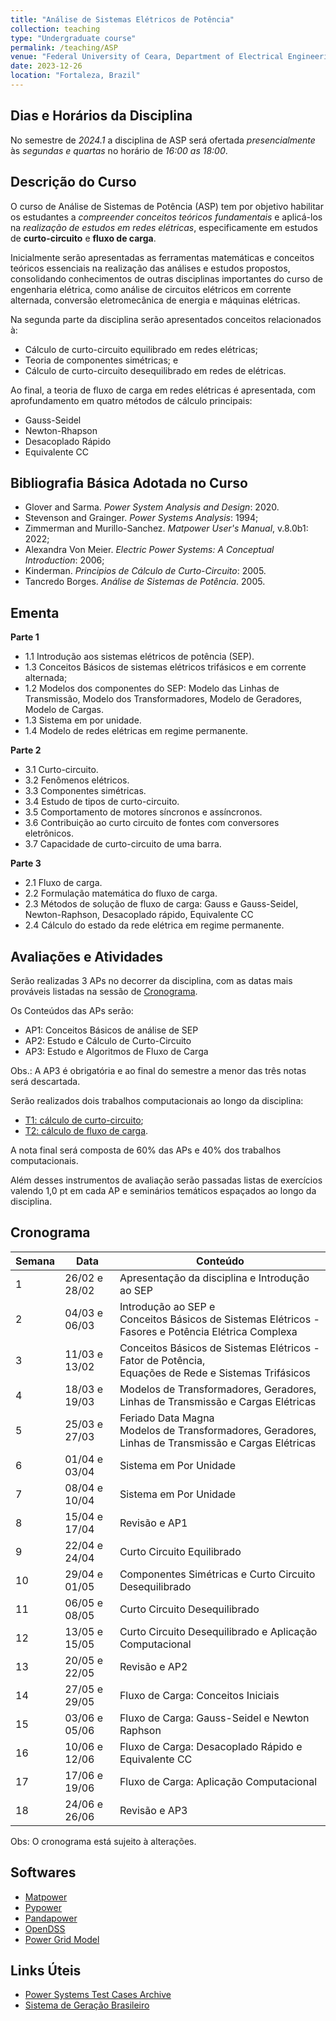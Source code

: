 ```yaml
---
title: "Análise de Sistemas Elétricos de Potência"
collection: teaching
type: "Undergraduate course"
permalink: /teaching/ASP
venue: "Federal University of Ceara, Department of Electrical Engineering"
date: 2023-12-26
location: "Fortaleza, Brazil"
---
```


## Dias e Horários da Disciplina

No semestre de *2024.1* a disciplina de ASP será ofertada *presencialmente* às *segundas e quartas* no horário de *16:00 as 18:00*.

## Descrição do Curso

O curso de Análise de Sistemas de Potência (ASP) tem por objetivo habilitar os estudantes a *compreender conceitos teóricos fundamentais* e aplicá-los na *realização de estudos em redes elétricas*, especificamente em estudos de **curto-circuito** e **fluxo de carga**.

Inicialmente serão apresentadas as ferramentas matemáticas e conceitos teóricos essenciais na realização das análises e estudos propostos, consolidando conhecimentos de outras disciplinas importantes do curso de engenharia elétrica, como análise de circuitos elétricos em corrente alternada, conversão eletromecânica de energia e máquinas elétricas.

Na segunda parte da disciplina serão apresentados conceitos relacionados à:
- Cálculo de curto-circuito equilibrado em redes elétricas;
- Teoria de componentes simétricas; e
- Cálculo de curto-circuito desequilibrado em redes de elétricas.

Ao final, a teoria de fluxo de carga em redes elétricas é apresentada, com aprofundamento em quatro métodos de cálculo principais:
- Gauss-Seidel
- Newton-Rhapson
- Desacoplado Rápido
- Equivalente CC

## Bibliografia Básica Adotada no Curso

- Glover and Sarma. *Power System Analysis and Design*: 2020.
- Stevenson and Grainger. *Power Systems Analysis*: 1994;
- Zimmerman and Murillo-Sanchez. *Matpower User's Manual*, v.8.0b1: 2022;
- Alexandra Von Meier. *Electric Power Systems: A Conceptual Introduction*: 2006;
- Kinderman. *Principios de Cálculo de Curto-Circuito*: 2005.
- Tancredo Borges. *Análise de Sistemas de Potência*. 2005.

## Ementa

**Parte 1**
- 1.1 Introdução aos sistemas elétricos de potência (SEP).
- 1.3 Conceitos Básicos de sistemas elétricos trifásicos e em corrente alternada;
- 1.2 Modelos dos componentes do SEP: Modelo das Linhas de Transmissão, Modelo dos Transformadores, Modelo de Geradores, Modelo de Cargas.
- 1.3 Sistema em por unidade.
- 1.4 Modelo de redes elétricas em regime permanente.

**Parte 2**
- 3.1 Curto-circuito.
- 3.2 Fenômenos elétricos.
- 3.3 Componentes simétricas.
- 3.4 Estudo de tipos de curto-circuito.
- 3.5 Comportamento de motores síncronos e assíncronos.
- 3.6 Contribuição ao curto circuito de fontes com conversores eletrônicos.
- 3.7 Capacidade de curto-circuito de uma barra.

**Parte 3**
- 2.1 Fluxo de carga.
- 2.2 Formulação matemática do fluxo de carga.
- 2.3 Métodos de solução de fluxo de carga: Gauss e Gauss-Seidel, Newton-Raphson, Desacoplado rápido, Equivalente CC
- 2.4 Cálculo do estado da rede elétrica em regime permanente.

## Avaliações e Atividades

Serão realizadas 3 APs no decorrer da disciplina, com as datas mais prováveis listadas na sessão de [Cronograma](#cronograma).

Os Conteúdos das APs serão:
- AP1: Conceitos Básicos de análise de SEP
- AP2: Estudo e Cálculo de Curto-Circuito
- AP3: Estudo e Algoritmos de Fluxo de Carga

Obs.: A AP3 é obrigatória e ao final do semestre a menor das três notas será descartada.

Serão realizados dois trabalhos computacionais ao longo da disciplina:
- [T1: cálculo de curto-circuito](/asp-t1);
- [T2: cálculo de fluxo de carga](/asp-t2).

A nota final será composta de 60% das APs e 40% dos trabalhos computacionais.

Além desses instrumentos de avaliação serão passadas listas de exercícios valendo 1,0 pt em cada AP e seminários temáticos espaçados ao longo da disciplina.

## Cronograma

| Semana | Data          | Conteúdo                                                                                               |
| ------ | ------------- | ------------------------------------------------------------------------------------------------------ |
| 1      | 26/02 e 28/02 | Apresentação da disciplina e Introdução ao SEP                                                         |
| 2      | 04/03 e 06/03 | Introdução ao SEP e <br>Conceitos Básicos de Sistemas Elétricos - Fasores e Potência Elétrica Complexa |
| 3      | 11/03 e 13/02 | Conceitos Básicos de Sistemas Elétricos - Fator de Potência,<br>Equações de Rede e Sistemas Trifásicos |
| 4      | 18/03 e 19/03 | Modelos de Transformadores, Geradores, Linhas de Transmissão e Cargas Elétricas                        |
| 5      | 25/03 e 27/03 | Feriado Data Magna<br>Modelos de Transformadores, Geradores, Linhas de Transmissão e Cargas Elétricas  |
| 6      | 01/04 e 03/04 | Sistema em Por Unidade                                                                                 |
| 7      | 08/04 e 10/04 | Sistema em Por Unidade                                                                                 |
| 8      | 15/04 e 17/04 | Revisão e AP1                                                                                          |
| 9      | 22/04 e 24/04 | Curto Circuito Equilibrado                                                                             |
| 10     | 29/04 e 01/05 | Componentes Simétricas e Curto Circuito Desequilibrado                                                 |
| 11     | 06/05 e 08/05 | Curto Circuito Desequilibrado                                                                          |
| 12     | 13/05 e 15/05 | Curto Circuito Desequilibrado e Aplicação Computacional                                                |
| 13     | 20/05 e 22/05 | Revisão e AP2                                                                                          |
| 14     | 27/05 e 29/05 | Fluxo de Carga: Conceitos Iniciais                                                                     |
| 15     | 03/06 e 05/06 | Fluxo de Carga: Gauss-Seidel e Newton Raphson                                                          |
| 16     | 10/06 e 12/06 | Fluxo de Carga: Desacoplado Rápido e Equivalente CC                                                    |
| 17     | 17/06 e 19/06 | Fluxo de Carga: Aplicação Computacional                                                                |
| 18     | 24/06 e 26/06 | Revisão e AP3                                                                                          |

Obs: O cronograma está sujeito à alterações.

## Softwares
- [Matpower](https://matpower.org/)
- [Pypower](https://pypi.org/project/PYPOWER/)
- [Pandapower](https://www.pandapower.org/)
- [OpenDSS](https://sourceforge.net/projects/electricdss/)
- [Power Grid Model](https://github.com/PowerGridModel/power-grid-model)

## Links Úteis
- [Power Systems Test Cases Archive](https://labs.ece.uw.edu/pstca/)
- [Sistema de Geração Brasileiro](https://app.powerbi.com/view?r=eyJrIjoiNjc4OGYyYjQtYWM2ZC00YjllLWJlYmEtYzdkNTQ1MTc1NjM2IiwidCI6IjQwZDZmOWI4LWVjYTctNDZhMi05MmQ0LWVhNGU5YzAxNzBlMSIsImMiOjR9)

